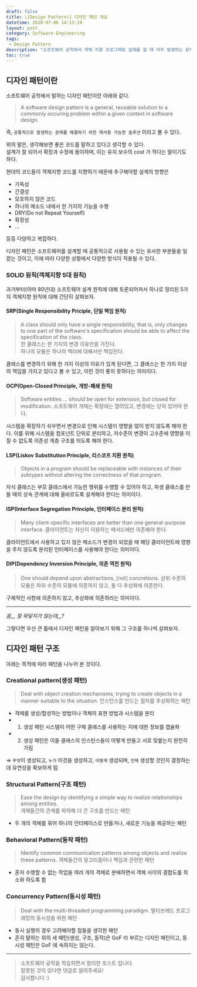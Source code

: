 ```yaml
---
draft: false
title: \[Design Pattern\] 디자인 패턴 개요
datetime: 2020-07-06 14:12:19
layout: post
category: Software-Engineering
tags: 
 - Design Pattern
description: "소프트웨어 공학에서 객체 지향 프로그래밍 설계를 할 때 자주 발생하는 문제들을 피하기 위해 사용되는 패턴인 디자인 패턴에 대해서 간략히 정리합니다."
toc: true
---
```


## 디자인 패턴이란

소프트웨어 공학에서 말하는 디자인 패턴이란 아래와 같다.  

> A software design pattern is a general, reusable solution to a commonly occuring problem within a given context in software design.

즉, `공통적으로 발생하는 문제를 해결하기 위한 재사용 가능한 솔루션` 이라고 볼 수 있다.  

위의 말은, 생각해보면 좋은 코드를 말하고 있다고 생각할 수 있다.  
설계가 잘 되어서 확장과 수정에 용이하며, 이는 유지 보수의 cost 가 적다는 말이기도 하다.  

현대의 코드들이 객체지향 코드를 지향하기 때문에 추구해야할 설계의 방향은

- 가독성
- 간결성
- 모호하지 않은 코드
- 하나의 메소드 내에서 한 가지의 기능을 수행
- DRY(Do not Repeat Yourself)
- 확장성
- ...

등등 다양하고 복잡하다.

디자인 패턴은 소프트웨어를 설계할 때 공통적으로 사용될 수 있는 유사한 부분들을 일컫는 것이고, 이에 따라 다양한 상황에서 다양한 방식이 적용될 수 있다.  

### SOLID 원칙(객체지향 5대 원칙)

과거부터(아마 80년대) 소프트웨어 설계 원칙에 대해 토론되어져서 하나로 정리된 5가지 객체지향 원칙에 대해 간단히 살펴보자.

#### SRP(Single Responsibility Priciple, 단일 책임 원칙)

> A class should only have a single responsibility, that is, only changes to one part of the software's specification should be able to affect the specification of the class.  
> 한 클래스는 한 가지의 변경 이유만을 가진다.  
> 하나의 모듈은 하나의 액터에 대해서만 책임진다.  

클래스를 변경하기 위해 한 가지 이상의 이유가 있게 된다면, 그 클래스는 한 가지 이상의 책임을 가지고 있다고 볼 수 있고, 이런 것이 좋지 못하다는 의미이다.

#### OCP(Open-Closed Principle, 개방-폐쇄 원칙)

> Software entities ... should be open for extension, but closed for modification.
> 소프트웨어 개체는 확장에는 열려있고, 변경에는 닫혀 있어야 한다.

시스템을 확장하기 쉬우면서 변경으로 인해 시스템이 영향을 많이 받지 않도록 해야 한다. 이를 위해 시스템을 컴포넌트 단위로 분리하고, 저수준의 변경이 고수준에 영향을 미칠 수 없도록 의존성 계층 구조를 띄도록 해야 한다.

#### LSP(Liskov Substitution Principle, 리스코프 치환 원칙)

> Objects in a program should be replaceable with instances of their subtypes without altering the correctness of that program.

자식 클래스는 부모 클래스에서 가능한 행위를 수행할 수 있어야 하고, 파생 클래스를 만들 때의 상속 관계에 대해 올바르도록 설계해야 한다는 의미이다.

#### ISP(Interface Segregation Principle, 인터페이스 분리 원칙)

> Many client-specific interfaces are better than one general-purpose interface.
> 클라이언트는 자신이 이용하는 메서드에만 의존해야 한다.

클라이언트에서 사용하고 있지 않은 메소드가 변경이 되었을 때 해당 클라이언트에 영향을 주지 않도록 분리된 인터페이스를 사용해야 한다는 의미이다.

#### DIP(Dependency Inversion Principle, 의존 역전 원칙)

> One should depend upon abstractions, \[not\] concretions.
> 상위 수준의 모듈은 하위 수준의 모듈에 의존하지 않고, 둘 다 추상화에 의존한다.  

구체적인 사항에 의존하지 않고, 추상화에 의존하라는 의미이다.

---

_음,,, 잘 와닿지가 않는데,,,?_  

그렇다면 우선 큰 틀에서 디자인 패턴을 알아보기 위해 그 구조를 하나씩 살펴보자.

## 디자인 패턴 구조

아래는 목적에 따라 패턴을 나누어 본 것이다.

### Creational pattern(생성 패턴)

> Deal with object creation mechanisms, trying to create objects in a manner suitable to the situation.
> 인스턴스를 만드는 절차를 추상화하는 패턴

- 객체를 생성/합성하는 방법이나 객체의 표현 방법과 시스템을 분리
- 1. 생성 패턴 시스템이 어떤 구체 클래스를 사용하는 지에 대한 정보를 캡슐화
- 2. 생성 패턴은 이들 클래스의 인스턴스들이 어떻게 만들고 서로 맞붙는지 완전히 가림

⇒ `무엇`이 생성되고, `누가` 이것을 생성하고, `어떻게` 생성되며, `언제` 생성할 것인지 결정하는데 유연성을 확보하게 됨

### Structural Pattern(구조 패턴)

> Ease the design by identifying a simple way to realize relationships among entities.  
> 개체들간의 관계를 파악해 더 큰 구조를 만드는 패턴

- 두 개의 객체를 묶어 하나의 인터페이스로 만들거나, 새로운 기능을 제공하는 패턴

### Behavioral Pattern(동작 패턴)

> Identify common communication patterns among objects and realize these patterns.
> 객체들간의 알고리즘이나 책임과 관련한 패턴

- 혼자 수행할 수 없는 작업을 여러 개의 객체로 분배하면서 객체 사이의 결합도를 최소화 하도록 함

### Concurrency Pattern(동시성 패턴)

> Deal with the multi-threaded programming paradigm.
> 멀티쓰레드 프로그래밍의 동시성을 위한 패턴

- 동시 실행의 경우 고려해야할 점들을 생각한 패턴
- 흔히 말하는 위의 세 패턴(생성, 구조, 동작)은 GoF 라 부르는 디자인 패턴이고, 동시성 패턴은 GoF 에 속하지는 않는다.

---

> 소프트웨어 공학을 학습하면서 정리한 포스트 입니다.  
> 잘못된 것이 있다면 댓글로 알려주세요!  
> 감사합니다 :)